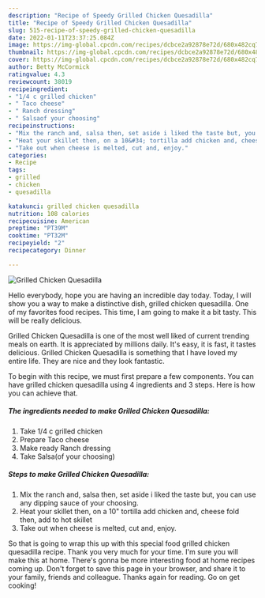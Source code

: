 ```yaml
---
description: "Recipe of Speedy Grilled Chicken Quesadilla"
title: "Recipe of Speedy Grilled Chicken Quesadilla"
slug: 515-recipe-of-speedy-grilled-chicken-quesadilla
date: 2022-01-11T23:37:25.084Z
image: https://img-global.cpcdn.com/recipes/dcbce2a92878e72d/680x482cq70/grilled-chicken-quesadilla-recipe-main-photo.jpg
thumbnail: https://img-global.cpcdn.com/recipes/dcbce2a92878e72d/680x482cq70/grilled-chicken-quesadilla-recipe-main-photo.jpg
cover: https://img-global.cpcdn.com/recipes/dcbce2a92878e72d/680x482cq70/grilled-chicken-quesadilla-recipe-main-photo.jpg
author: Betty McCormick
ratingvalue: 4.3
reviewcount: 38019
recipeingredient:
- "1/4 c grilled chicken"
- " Taco cheese"
- " Ranch dressing"
- " Salsaof your choosing"
recipeinstructions:
- "Mix the ranch and, salsa then, set aside i liked the taste but, you can use any dipping sauce of your choosing."
- "Heat your skillet then, on a 10&#34; tortilla add chicken and, cheese fold then, add to hot skillet"
- "Take out when cheese is melted, cut and, enjoy."
categories:
- Recipe
tags:
- grilled
- chicken
- quesadilla

katakunci: grilled chicken quesadilla 
nutrition: 108 calories
recipecuisine: American
preptime: "PT39M"
cooktime: "PT32M"
recipeyield: "2"
recipecategory: Dinner

---
```



![Grilled Chicken Quesadilla](https://img-global.cpcdn.com/recipes/dcbce2a92878e72d/680x482cq70/grilled-chicken-quesadilla-recipe-main-photo.jpg)

Hello everybody, hope you are having an incredible day today. Today, I will show you a way to make a distinctive dish, grilled chicken quesadilla. One of my favorites food recipes. This time, I am going to make it a bit tasty. This will be really delicious.

Grilled Chicken Quesadilla is one of the most well liked of current trending meals on earth. It is appreciated by millions daily. It's easy, it is fast, it tastes delicious. Grilled Chicken Quesadilla is something that I have loved my entire life. They are nice and they look fantastic.




To begin with this recipe, we must first prepare a few components. You can have grilled chicken quesadilla using 4 ingredients and 3 steps. Here is how you can achieve that.

<!--inarticleads1-->

##### The ingredients needed to make Grilled Chicken Quesadilla:

1. Take 1/4 c grilled chicken
1. Prepare  Taco cheese
1. Make ready  Ranch dressing
1. Take  Salsa(of your choosing)




<!--inarticleads2-->

##### Steps to make Grilled Chicken Quesadilla:

1. Mix the ranch and, salsa then, set aside i liked the taste but, you can use any dipping sauce of your choosing.
1. Heat your skillet then, on a 10&#34; tortilla add chicken and, cheese fold then, add to hot skillet
1. Take out when cheese is melted, cut and, enjoy.




So that is going to wrap this up with this special food grilled chicken quesadilla recipe. Thank you very much for your time. I'm sure you will make this at home. There's gonna be more interesting food at home recipes coming up. Don't forget to save this page in your browser, and share it to your family, friends and colleague. Thanks again for reading. Go on get cooking!
